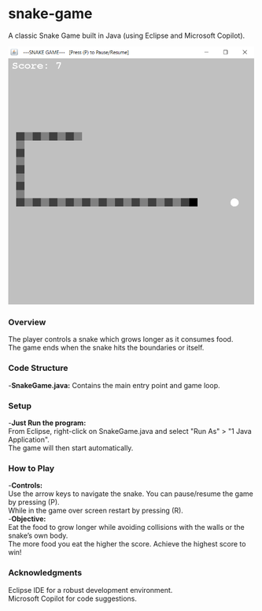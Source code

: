 # snake-game

A classic Snake Game built in Java (using Eclipse and Microsoft Copilot). 

<img src="https://github.com/josemandujano92/snake-game/blob/main/game_play.png?raw=true" width="500"/>

### Overview
The player controls a snake which grows longer as it consumes food. \
The game ends when the snake hits the boundaries or itself. 

### Code Structure
-**SnakeGame.java:** Contains the main entry point and game loop. 

### Setup
-**Just Run the program:** \
From Eclipse, right-click on SnakeGame.java and select "Run As" > "1 Java Application". \
The game will then start automatically. 

### How to Play
-**Controls:** \
Use the arrow keys to navigate the snake. You can pause/resume the game by pressing (P). \
While in the game over screen restart by pressing (R). \
-**Objective:** \
Eat the food to grow longer while avoiding collisions with the walls or the snake’s own body. \
The more food you eat the higher the score. Achieve the highest score to win! 

### Acknowledgments
Eclipse IDE for a robust development environment. \
Microsoft Copilot for code suggestions. 

